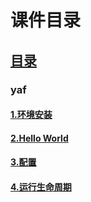 # 课件目录

## [目录](https://github.com/jhq0113/yafr/blob/master/docs/index.md)

### yaf
#### [1.环境安装](https://github.com/jhq0113/yafr/blob/master/docs/1.环境安装.md)
#### [2.Hello World](https://github.com/jhq0113/yafr/blob/master/docs/2.HelloWorld.md)
#### [3.配置](https://github.com/jhq0113/yafr/blob/master/docs/3.配置.md)
#### [4.运行生命周期](https://github.com/jhq0113/yafr/blob/master/docs/4.运行生命周期.md)